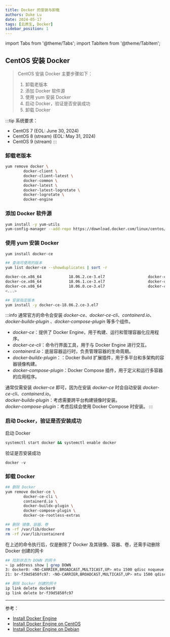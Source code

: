 ```yaml
---
title: Docker 的安装与卸载
authors: Duke Lu
date: 2024-05-17
tags: [云原生, Docker]
sidebar_position: 1
---
```


import Tabs from '@theme/Tabs';
import TabItem from '@theme/TabItem';

## CentOS 安装 Docker

> CentOS 安装 Docker 主要步骤如下：
> 1. 卸载老版本
> 2. 添加 Docker 软件源
> 3. 使用 yum 安装 Docker
> 4. 启动 Docker，验证是否安装成功
> 5. 卸载 Docker

:::tip
系统要求：
- CentOS 7 (EOL: June 30, 2024)
- CentOS 8 (stream) (EOL: May 31, 2024)
- CentOS 9 (stream)
:::

### 卸载老版本

```sh
yum remove docker \
        docker-client \
        docker-client-latest \
        docker-common \
        docker-latest \
        docker-latest-logrotate \
        docker-logrotate \
        docker-engine
```

### 添加 Docker 软件源

```sh
yum install -y yum-utils
yum-config-manager --add-repo https://download.docker.com/linux/centos/docker-ce.repo
```

### 使用 yum 安装 Docker

<Tabs>
<TabItem value="Latest" label="最新版本">

```sh
yum install docker-ce
```
</TabItem>
<TabItem value="Specific Version" label="指定版本">

```sh
## 查询可使用的版本
yum list docker-ce --showduplicates | sort -r

docker-ce.x86_64            18.06.2.ce-3.el7                   docker-ce-stable
docker-ce.x86_64            18.06.1.ce-3.el7                   docker-ce-stable
docker-ce.x86_64            18.06.0.ce-3.el7                   docker-ce-stable
<...>

## 安装指定版本
yum install -y docker-ce-18.06.2.ce-3.el7
```
</TabItem>
</Tabs>

:::info
通常官方的命令会安装 *docker-ce*、*docker-ce-cli*、*containerd.io*、*docker-buildx-plugin* 、*docker-compose-plugin* 等多个组件。

- *docker-ce*：提供了 Docker Engine，用于构建、运行和管理容器化应用程序。
- *docker-ce-cli*：命令行界面工具，用于与 Docker Engine 进行交互。
- *containerd.io*：底层容器运行时，负责管理容器的生命周期。
- *docker-buildx-plugin*：：Docker Build 扩展插件，用于多平台和多架构的容器镜像构建。
- *docker-compose-plugin*：Docker Compose 插件，用于定义和运行多容器的应用程序。

通常仅需安装 *docker-ce* 即可，因为在安装 *docker-ce* 时会自动安装 *docker-ce-cli*、*containerd.io*。<br/>
*docker-buildx-plugin*：考虑需要跨平台构建镜像时安装。<br/>
*docker-compose-plugin*：考虑后续会使用 Docker Compose 时安装。
:::

### 启动 Docker，验证是否安装成功
启动 Docker
```sh
systemctl start docker && systemctl enable docker
```

验证是否安装成功
```
docker -v
```

### 卸载 Docker

```sh
## 删除 Docker
yum remove docker-ce \
        docker-ce-cli \
        containerd.io \
        docker-buildx-plugin \
        docker-compose-plugin \
        docker-ce-rootless-extras

## 删除 镜像、容器、卷
rm -rf /var/lib/docker
rm -rf /var/lib/containerd
```

在上述的命令执行后，仅是删除了 Docker 及其镜像、容器、卷，还需手动删除 Docker 创建的网卡
```sh
## 找到状态为 DOWN 的网卡
~ ip address show | grep DOWN
3: docker0: <NO-CARRIER,BROADCAST,MULTICAST,UP> mtu 1500 qdisc noqueue state DOWN group default
21: br-f39d5850fc97: <NO-CARRIER,BROADCAST,MULTICAST,UP> mtu 1500 qdisc noqueue state DOWN group default

## 删除 Docker 创建的网卡
ip link delete docker0
ip link delete br-f39d5850fc97
```

---

参考：
- [Install Docker Engine](https://docs.docker.com/engine/install/)
- [Install Docker Engine on CentOS](https://docs.docker.com/engine/install/centos/)
- [Install Docker Engine on Debian](https://docs.docker.com/engine/install/debian/)